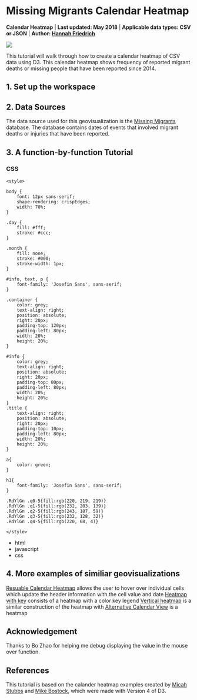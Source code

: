 # Missing Migrants Calendar Heatmap

**Calendar Heatmap** | **Last updated: May 2018** | **Applicable data types: CSV or JSON** | **Author: [Hannah Friedrich]**

![](img/cal.png)

This tutorial will walk through how to create a calendar heatmap of CSV data using D3. This calendar heatmap shows frequency of
reported migrant deaths or missing people that have been reported since 2014.

## 1\. Set up the workspace

## 2\. Data Sources
The data source used for this geovisualization is the [Missing Migrants] database. The database contains dates of events
that involved migrant deaths or injuries that have been reported.

## 3\. A function-by-function Tutorial
### CSS

    <style>

    body {
        font: 12px sans-serif;
        shape-rendering: crispEdges;
        width: 70%;
    }

    .day {
        fill: #fff;
        stroke: #ccc;
    }

    .month {
        fill: none;
        stroke: #000;
        stroke-width: 1px;
    }

    #info, text, p {
        font-family: 'Josefin Sans', sans-serif;
    }

    .container {
        color: grey;
        text-align: right;
        position: absolute;
        right: 20px;
        padding-top: 120px;
        padding-left: 80px;
        width: 20%;
        height: 20%;
    }

    #info {
        color: grey;
        text-align: right;
        position: absolute;
        right: 20px;
        padding-top: 80px;
        padding-left: 80px;
        width: 20%;
        height: 20%;
    }
    .title {
        text-align: right;
        position: absolute;
        right: 20px;
        padding-top: 10px;
        padding-left: 80px;
        width: 20%;
        height: 20%;
    }

    a{
        color: green;
    }

    h1{
        font-family: 'Josefin Sans', sans-serif;
    }

    .RdYlGn .q0-5{fill:rgb(220, 219, 219)}
    .RdYlGn .q1-5{fill:rgb(232, 203, 139)}
    .RdYlGn .q2-5{fill:rgb(243, 187, 59)}
    .RdYlGn .q3-5{fill:rgb(232, 128, 32)}
    .RdYlGn .q4-5{fill:rgb(220, 68, 4)}

    </style>

- html
- javascript
- css

## 4\. More examples of similiar geovisualizations
[Resuable Calendar Heatmap] allows the user to hover over individual cells which update the header information with
the cell value and date
[Heatmap with key] consists of a heatmap with a color key legend
[Vertical heatmap] is a similar construction of the heatmap with
[Alternative Calendar View] is a heatmap

## Acknowledgement
Thanks to Bo Zhao for helping me debug displaying the value in the mouse over function.

## References
This tutorial is based on the calander heatmap examples created by [Micah Stubbs] and [Mike Bostock], which were made
with Version 4 of D3.

[Hannah Friedrich]: https://github.com/hannahfriedrich/MissingMigrantDateHeatmap
[Missing Migrants]: http://missingmigrants.iom.int/
[Micah Stubbs]: https://gist.github.com/micahstubbs/89c6bd879d64aa511372064c6cf85711
[Mike Bostock]: https://bl.ocks.org/mbostock/4063318
[Resuable Calendar Heatmap]: http://bl.ocks.org/eesur/5fbda7f410d31da35e42
[Heatmap with key]: https://bl.ocks.org/alansmithy/6fd2625d3ba2b6c9ad48
[Vertical heatmap]: https://bl.ocks.org/danbjoseph/13d9365450c27ed3bf5a568721296dcc
[Alternative Calendar View]: http://bl.ocks.org/KathyZ/c2d4694c953419e0509b

